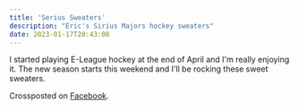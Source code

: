 ```yaml
---
title: 'Serius Sweaters'
description: "Eric's Sirius Majors hockey sweaters"
date: 2023-01-17T20:43:00
---
```


I started playing E-League hockey at the end of April and I'm really enjoying it.  The new season starts this weekend and I'll be rocking these sweet sweaters.

Crossposted on [Facebook](https://www.facebook.com/ecrosstexas/posts/pfbid0R8SBvCiJQP4y3Ppdh1QRXfyBsn413HYCUGRVq1QbfDs3SGvHRqzNDN6StuerCtiSl).
